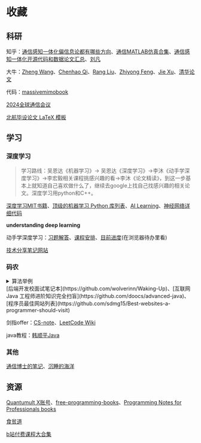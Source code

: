 # 收藏

## 科研

知乎：[通信感知一体化偏信息论都有哪些方向](https://www.zhihu.com/question/3203612397/answer/24797391704?utm_medium=social&utm_psn=1864672369928433667&utm_source=ZHShareTargetIDMore)、[通信MATLAB仿真合集](https://zhuanlan.zhihu.com/p/385096476)、[通信感知一体化开源代码和数据论文汇总](https://zhuanlan.zhihu.com/p/651958439)、[刘凡](https://www.zhihu.com/people/lf92)

大牛：[Zheng Wang](https://seu-zheng-wang.github.io/)、[Chenhao Qi](https://signal.seu.edu.cn/multimedia/chenhao/main.psp#anchor=block_34418)、[Rang Liu](https://rangliu0706.github.io/)、[Zhiyong Feng](https://ieeexplore.ieee.org/author/37536937000)、[Jie Xu](https://scholar.google.com/citations?hl=en&user=HPUG2jwAAAAJ&view_op=list_works&sortby=pubdate)、[清华论文](https://oa.ee.tsinghua.edu.cn/dailinglong/publications/publications.html)

代码：[massivemimobook](https://github.com/emilbjornson/massivemimobook)

[2024全球通信会议](https://edas.info/p31420#top)

[北航毕设论文 LaTeX 模板](https://github.com/BHOSC/BUAAthesis)

## 学习

### 深度学习

> 学习路线：吴恩达《机器学习》-> 吴恩达《深度学习》->李沐《动手学深度学习》->李宏毅相关课程挑感兴趣的看->李沐《论文精读》，到这一步基本上就知道自己喜欢做什么了，继续去google上找自己找感兴趣的相关论文。深度学习用python和C++。

[深度学习MIT书籍](https://www.deeplearningbook.org/)、[顶级的机器学习 Python 库列表](https://github.com/ml-tooling/best-of-ml-python)、[AI Learning](https://ailearning.apachecn.org/#1text-classification)、[神经网络详细代码](https://nn.labml.ai/zh/)

**understanding deep learning**

动手学深度学习：[习题解答](https://datawhalechina.github.io/d2l-ai-solutions-manual/#/ch04/ch04)、[课程安排](https://courses.d2l.ai/zh-v2/)、[目前进度](https://zh-v2.d2l.ai/chapter_multilayer-perceptrons/mlp.html)(在浏览器待办里看)

[技术分享笔记网站](https://www.sharetechnote.com/)



### 码农

<details>
  <summary>算法举例</summary>
  <p>冒泡排序，选择排序，插入排序，快速排序，堆排序，归并排序，希尔排序，桶排序，基数排序 新年帮您排忧解难。
  <p>有向图，无向图，有环图，无环图，完全图，稠密图，稀疏图，拓扑图，二分图，平面图 祝您新年宏图大展。
  <p>
  最长路，最短路，单源路径，所有节点对路径，tarjan，点分治，边分治 祝您新年路路通畅。
  <p>
  基环树，二叉树，三叉树，红黑树，最短路树，van Emde Boas树，最小生成树祝您新年好运枝繁叶茂。
  <p>
  最大流，费用流，标准输入流，标准输出流，文件输入流，文件输出流祝您新年顺顺流流。
  <p>
  线性动规，区间动规，坐标动规，背包动规，树型动规，玄学动规为您的新年规划精彩。
  <p>
  散列表，哈希表，邻接表，双向链表，循环链表，暴力打表帮您在新年表达欣喜。
  <p>
  区间DP，树形DP，状压DP，数位DP，概率DP，插头DP，动态DP，分数规划，线性规划，教你规划人生；
  <p>
  线段树，平衡树，划分树，归并树，k-d树，主席树，树套树，替罪羊树，珂朵莉树，让你树名立威。
  <p>
  BFS，DFS，A*，IDA*，记忆化，使你在大千世界里寻找幸福；
  <p>
  Bellman-Ford，Johnson，Floyd，Dijkstra，SPFA，祝您速速功成；
  <p>
  拉格朗日插值，高斯消元，约当消元，多项式快速插值，帮你拨云见雾；
  <p>
  hash，kmp，trie，manacher为您 串 起美好的一年；
  <p>
  AC自动机，后缀自动机，回文自动机，有限状态自动机，助您理清头绪。
  <p>
  RMQ，LCA，树剖，LCT 祝您节节高升。
  <p>
  FFT，NTT 祝您乘风直上。
  <p>
  埃氏筛，线性筛，杜教筛，Min_25 筛 帮您筛去一切不顺心。
  <p>
  快速幂，exgcd，BSGS，crt，lucas 祝您年年有余。
  <p>
  O(1), O(log n), O(n), O(nlog n), O(n^2), O(n^3), O(2^n), O(n!)祝大家新年渐进步步高。
</details>
[后端开发校面试笔记本](https://github.com/wolverinn/Waking-Up)、[互联网 Java 工程师进阶知识完全扫盲](https://github.com/doocs/advanced-java)、[程序员最佳网站列表](https://github.com/sdmg15/Best-websites-a-programmer-should-visit)

剑指offer：[CS-note](https://github.com/CyC2018/CS-Notes)、[LeetCode Wiki](https://doocs.github.io/leetcode/)

java教程：[韩顺平Java](https://github.com/timerring/backend-tutorial/tree/main)

### 其他

[通信博士的笔记](https://zlearning.netlify.app/)、[沉睡的海洋](https://sleepyocean.github.io/)

## 资源

[Quantumult X账号](https://shenhouyun.com/QuantumultX/)、[free-programming-books](https://ebookfoundation.github.io/free-programming-books/)、[Programming Notes for Professionals books](https://book.goalkicker.com/)

[食贫道](https://www.alipan.com/s/C8DFhqR3ueW/folder/65ac32ca0bff99a1cf4b4c2ca67a3bf857437eda)

[b站付费课程大合集](https://bbs.alipansou.com/d/39134-b%E7%AB%99%E4%BB%98%E8%B4%B9%E8%AF%BE%E7%A8%8B%E5%A4%A7%E5%90%88%E9%9B%86)



